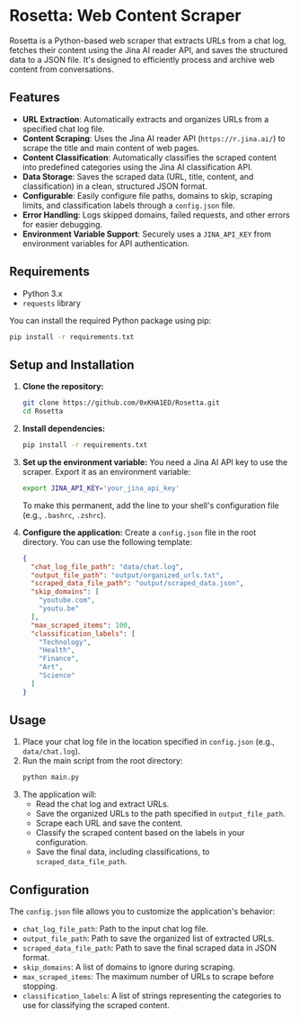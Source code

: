# Rosetta: Web Content Scraper

Rosetta is a Python-based web scraper that extracts URLs from a chat log, fetches their content using the Jina AI reader API, and saves the structured data to a JSON file. It's designed to efficiently process and archive web content from conversations.

## Features

- **URL Extraction**: Automatically extracts and organizes URLs from a specified chat log file.
- **Content Scraping**: Uses the Jina AI reader API (`https://r.jina.ai/`) to scrape the title and main content of web pages.
- **Content Classification**: Automatically classifies the scraped content into predefined categories using the Jina AI classification API.
- **Data Storage**: Saves the scraped data (URL, title, content, and classification) in a clean, structured JSON format.
- **Configurable**: Easily configure file paths, domains to skip, scraping limits, and classification labels through a `config.json` file.
- **Error Handling**: Logs skipped domains, failed requests, and other errors for easier debugging.
- **Environment Variable Support**: Securely uses a `JINA_API_KEY` from environment variables for API authentication.

## Requirements

- Python 3.x
- `requests` library

You can install the required Python package using pip:
```bash
pip install -r requirements.txt
```

## Setup and Installation

1.  **Clone the repository:**
    ```bash
    git clone https://github.com/0xKHA1ED/Rosetta.git
    cd Rosetta
    ```

2.  **Install dependencies:**
    ```bash
    pip install -r requirements.txt
    ```

3.  **Set up the environment variable:**
    You need a Jina AI API key to use the scraper. Export it as an environment variable:
    ```bash
    export JINA_API_KEY='your_jina_api_key'
    ```
    To make this permanent, add the line to your shell's configuration file (e.g., `.bashrc`, `.zshrc`).

4.  **Configure the application:**
    Create a `config.json` file in the root directory. You can use the following template:
    ```json
    {
      "chat_log_file_path": "data/chat.log",
      "output_file_path": "output/organized_urls.txt",
      "scraped_data_file_path": "output/scraped_data.json",
      "skip_domains": [
        "youtube.com",
        "youtu.be"
      ],
      "max_scraped_items": 100,
      "classification_labels": [
        "Technology",
        "Health",
        "Finance",
        "Art",
        "Science"
      ]
    }
    ```

## Usage

1.  Place your chat log file in the location specified in `config.json` (e.g., `data/chat.log`).
2.  Run the main script from the root directory:
    ```bash
    python main.py
    ```
3.  The application will:
    - Read the chat log and extract URLs.
    - Save the organized URLs to the path specified in `output_file_path`.
    - Scrape each URL and save the content.
    - Classify the scraped content based on the labels in your configuration.
    - Save the final data, including classifications, to `scraped_data_file_path`.

## Configuration

The `config.json` file allows you to customize the application's behavior:

-   `chat_log_file_path`: Path to the input chat log file.
-   `output_file_path`: Path to save the organized list of extracted URLs.
-   `scraped_data_file_path`: Path to save the final scraped data in JSON format.
-   `skip_domains`: A list of domains to ignore during scraping.
-   `max_scraped_items`: The maximum number of URLs to scrape before stopping.
-   `classification_labels`: A list of strings representing the categories to use for classifying the scraped content.
